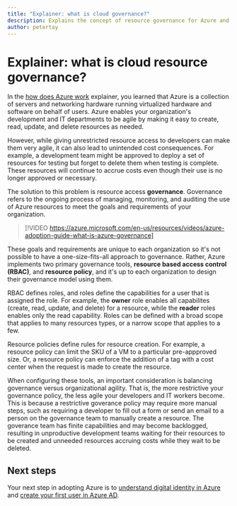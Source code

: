 ```yaml
---
title: "Explainer: what is cloud governance?"
description: Explains the concept of resource governance for Azure and cloud
author: petertay
---
```


# Explainer: what is cloud resource governance?

In the [how does Azure work](azure-explainer.md) explainer, you learned that Azure is a collection of servers and networking hardware running virtualized hardware and software on behalf of users. Azure enables your organization's development and IT departments to be agile by making it easy to create, read, update, and delete resources as needed.

However, while giving unrestricted resource access to developers can make them very agile, it can also lead to unintended cost consequences. For example, a development team might be approved to deploy a set of resources for testing but forget to delete them when testing is complete. These resources will continue to accrue costs even though their use is no longer approved or necessary. 

The solution to this problem is resource access **governance**. Governance refers to the ongoing process of managing, monitoring, and auditing the use of Azure resources to meet the goals and requirements of your organization. 

> [!VIDEO https://azure.microsoft.com/en-us/resources/videos/azure-adoption-guide-what-is-azure-governance]

These goals and requirements are unique to each organization so it's not possible to have a one-size-fits-all approach to governance. Rather, Azure implements two primary governance tools, **resource based access control (RBAC)**, and **resource policy**, and it's up to each organization to design their governance model using them.

RBAC defines roles, and roles define the capabilities for a user that is assigned the role. For example, the **owner** role enables all capabilites (create, read, update, and delete) for a resource, while the  **reader** roles enables only the read capability. Roles can be defined with a broad scope that applies to many resources types, or a narrow scope that applies to a few. 

Resource policies define rules for resource creation. For example, a resource policy can limit the SKU of a VM to a particular pre-appproved size. Or, a resource policy can enforce the addition of a tag with a cost center when the request is made to create the resource. 

When configuring these tools, an important consideration is balancing governance versus organizational agility. That is, the more restrictive your governance policy, the less agile your developers and IT workers become. This is because a restrictive goverance policy may require more manual steps, such as requiring a developer to fill out a form or send an email to a person on the governance team to manually create a resource. The goverance team has finite capabilities and may become backlogged, resulting in unproductive development teams waiting for their resources to be created and unneeded resources accruing costs while they wait to be deleted.

## Next steps

Your next step in adopting Azure is to [understand digital identity in Azure](tenant-explainer.md) and [create your first user in Azure AD][docs-add-users-to-aad].

<!-- Links -->

[docs-add-users-to-aad]: /azure/active-directory/add-users-azure-active-directory?toc=/azure/architecture/cloud-adoption-guide/toc.json